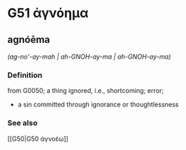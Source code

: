 # G51 ἀγνόημα

## agnóēma

_(ag-no'-ay-mah | ah-GNOH-ay-ma | ah-GNOH-ay-ma)_

### Definition

from G0050; a thing ignored, i.e., shortcoming; error; 

- a sin committed through ignorance or thoughtlessness

### See also

[[G50|G50 ἀγνοέω]]
